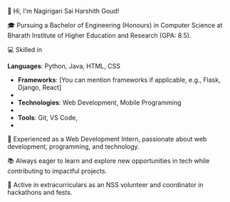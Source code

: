 👋 Hi, I'm Nagirigari Sai Harshith Goud!  

🎓 Pursuing a Bachelor of Engineering (Honours) in Computer Science at Bharath Institute of Higher Education and Research (GPA: 8.5).  

💻 Skilled in

**Languages**: Python, Java, HTML, CSS  

- **Frameworks**: [You can mention frameworks if applicable, e.g., Flask, Django, React]
- 
- **Technologies**: Web Development, Mobile Programming
- 
- **Tools**: Git, VS Code,
- 
🌟 Experienced as a Web Development Intern, passionate about web development, programming, and technology.


📚 Always eager to learn and explore new opportunities in tech while contributing to impactful projects.  

🌱 Active in extracurriculars as an NSS volunteer and coordinator in hackathons and fests.  

